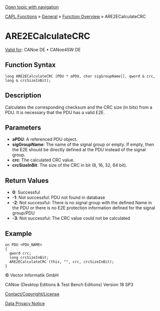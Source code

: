 [Open topic with navigation](../../../../../CANoeDEFamily.htm#Topics/CAPLFunctions/Other/E2EProtection/CAPLfunctionARE2ECalculateCRC.md)

[CAPL Functions](../../CAPLfunctions.md) » [General](../CAPLGeneralStartPage.md) » [Function Overview](../CAPLfunctionsGeneralOverview.md) » ARE2ECalculateCRC

# ARE2ECalculateCRC

[Valid for](../../../Shared/FeatureAvailability.md): CANoe DE • CANoe4SW DE

## Function Syntax

```
long ARE2ECalculateCRC (PDU * aPDU, char sigGroupName[], qword & crc, long & crcSizeInBit);
```

## Description

Calculates the corresponding checksum and the CRC size (in bits) from a PDU. It is necessary that the PDU has a valid E2E.

## Parameters

- **aPDU**: A referenced PDU object.
- **sigGroupName**: The name of the signal group or empty. If empty, then the E2E should be directly defined at the PDU instead of the signal group.
- **crc**: The calculated CRC value.
- **crcSizeInBit**: The size of the CRC in bit (8, 16, 32, 64 bit).

## Return Values

- **0**: Successful
- **-1**: Not successful: PDU not found in database
- **-2**: Not successful: There is no signal group with the defined Name in the PDU or there is no E2E protection information defined for the signal group/PDU
- **-3**: Not successful: The CRC value could not be calculated

## Example

```plaintext
on PDU <PDU_NAME>
{
  qword crc;
  long crcSizeInBit;
  ARE2ECalculateCRC (this, "", crc, crcSizeInBit);
}
```

© Vector Informatik GmbH

CANoe (Desktop Editions & Test Bench Editions) Version 18 SP3

[Contact/Copyright/License](../../../Shared/ContactCopyrightLicense.md)

[Data Privacy Notice](https://www.vector.com/int/en/company/get-info/privacy-policy/)
